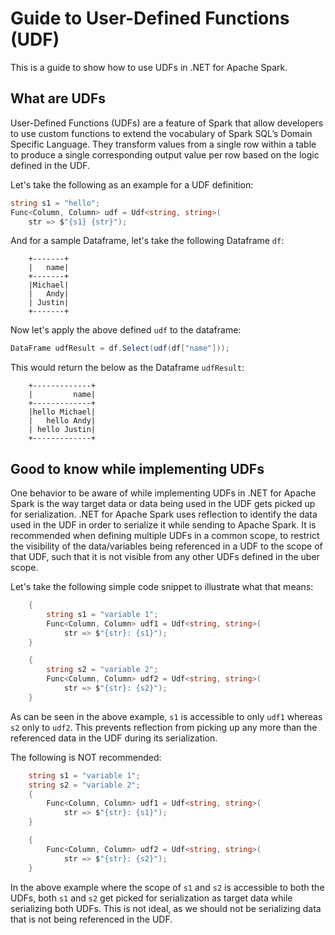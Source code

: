 # Guide to User-Defined Functions (UDF)

This is a guide to show how to use UDFs in .NET for Apache Spark.

## What are UDFs

User-Defined Functions (UDFs) are a feature of Spark that allow developers to use custom functions to extend the vocabulary of Spark SQL’s Domain Specific Language. They transform values from a single row within a table to produce a single corresponding output value per row based on the logic defined in the UDF.

Let's take the following as an example for a UDF definition:

```csharp
string s1 = "hello";
Func<Column, Column> udf = Udf<string, string>(
    str => $"{s1} {str}");

```

And for a sample Dataframe, let's take the following Dataframe `df`:

```text
    +-------+
    |   name|
    +-------+
    |Michael|
    |   Andy|
    | Justin|
    +-------+
```

Now let's apply the above defined `udf` to the dataframe:

```csharp
DataFrame udfResult = df.Select(udf(df["name"]));
```

This would return the below as the Dataframe `udfResult`:

```text
    +-------------+
    |         name|
    +-------------+
    |hello Michael|
    |   hello Andy|
    | hello Justin|
    +-------------+
```

## Good to know while implementing UDFs

One behavior to be aware of while implementing UDFs in .NET for Apache Spark is the way target data or data being used in the UDF gets picked up for serialization. .NET for Apache Spark uses reflection to identify the data used in the UDF in order to serialize it while sending to Apache Spark. It is recommended when defining multiple UDFs in a common scope, to restrict the visibility of the data/variables being referenced in a UDF to the scope of that UDF, such that it is not visible from any other UDFs defined in the uber scope.

Let's take the following simple code snippet to illustrate what that means:

```csharp
    {
        string s1 = "variable 1";
        Func<Column, Column> udf1 = Udf<string, string>(
            str => $"{str}: {s1}");
    }

    {
        string s2 = "variable 2";
        Func<Column, Column> udf2 = Udf<string, string>(
            str => $"{str}: {s2}");
    }
```

As can be seen in the above example, `s1` is accessible to only `udf1` whereas `s2` only to `udf2`. This prevents reflection from picking up any more than the referenced data in the UDF during its serialization.

The following is NOT recommended:

```csharp
    string s1 = "variable 1";
    string s2 = "variable 2";
    {
        Func<Column, Column> udf1 = Udf<string, string>(
            str => $"{str}: {s1}");
    }

    {
        Func<Column, Column> udf2 = Udf<string, string>(
            str => $"{str}: {s2}");
    }
```

In the above example where the scope of `s1` and `s2` is accessible to both the UDFs, both `s1` and `s2` get picked for serialization as target data while serializing both UDFs. This is not ideal, as we should not be serializing data that is not being referenced in the UDF.